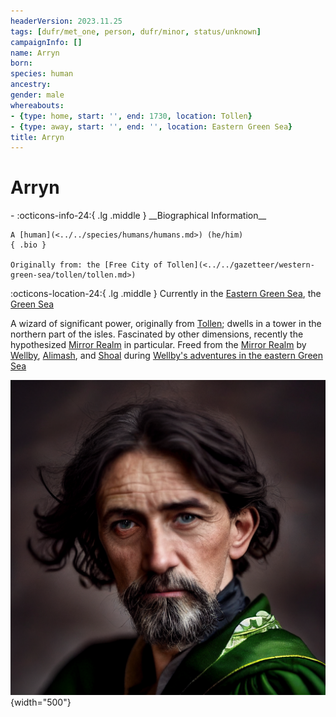 ```yaml
---
headerVersion: 2023.11.25
tags: [dufr/met_one, person, dufr/minor, status/unknown]
campaignInfo: []
name: Arryn
born:
species: human
ancestry:
gender: male
whereabouts:
- {type: home, start: '', end: 1730, location: Tollen}
- {type: away, start: '', end: '', location: Eastern Green Sea}
title: Arryn
---
```

# Arryn
<div class="grid cards ext-narrow-margin ext-one-column" markdown>
- :octicons-info-24:{ .lg .middle } __Biographical Information__

    A [human](<../../species/humans/humans.md>) (he/him)  
    { .bio }

    Originally from: the [Free City of Tollen](<../../gazetteer/western-green-sea/tollen/tollen.md>)
</div>

:octicons-location-24:{ .lg .middle } Currently in the [Eastern Green Sea](<../../gazetteer/eastern-green-sea/eastern-green-sea.md>), the [Green Sea](<../../gazetteer/green-sea.md>)


A wizard of significant power, originally from [Tollen](<../../gazetteer/western-green-sea/tollen/tollen.md>); dwells in a tower in the northern part of the isles. Fascinated by other dimensions, recently the hypothesized [Mirror Realm](<../../cosmology/multiverse/echo-realms/mirror-realm.md>) in particular. Freed from the [Mirror Realm](<../../cosmology/multiverse/echo-realms/mirror-realm.md>) by [Wellby](<../pcs/dunmar-fellowship/wellby.md>), [Alimash](<../pcs/dunmar-fellowship/guests/alimash.md>), and [Shoal](<../pcs/dunmar-fellowship/guests/shoal.md>) during [Wellby's adventures in the eastern Green Sea](<../../campaigns/dunmari-frontier/session-notes/session-60-dufr.md>)

![Arryn the Wanderer Portrait](../../assets/arryn-the-wanderer-portrait.png){width="500"}